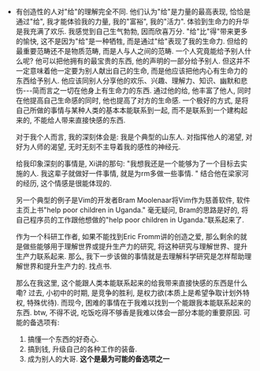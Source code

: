 
- 有创造性的人对"给"的理解完全不同. 他们认为"给"是力量的最高表现, 恰恰是通过"给", 我才能体验我的力量, 我的"富裕", 我的"活力". 体验到生命力的升华是我充满了欢乐. 我感觉到自己生气勃勃, 因而欣喜万分. "给"比"得"带来更多的愉快, 这不是因为"给"是一种牺牲, 而是通过"给"表现了我的生命力. 
  但给的最重要范畴还不是物质范畴, 而是人与人之间的范畴. 一个人究竟能给予别人什么呢? 他可以把他拥有的最宝贵的东西, 他的声明的一部分给予别人. 但这并不一定意味着他一定要为别人献出自己的生命, 而是他应该把他内心有生命力的东西给予别人. 他应该同别人分享他的欢乐、兴趣、理解力、知识、幽默和悲伤---简而言之一切在他身上有生命力的东西. 通过他的给, 他丰富了他人, 同时在他提高自己生命感的同时, 他也提高了对方的生命感. 
	一个极好的方式, 是将自己所做的事情与某种人类的基本本能联系到一起, 而不是联系到一个建构起来的, 不能给人带来直接快感的东西. 
	
	对于我个人而言, 我的深刻体会是: 我是个典型的山东人. 对指挥他人的渴望, 对好为人师的渴望, 无时无刻不主导着我的感性的神经元. 
	
	给我印象深刻的事情是, Xi讲的那句: "我想我还是一个能够为了一个目标去实施的人. 我这辈子就做好一件事情, 就是为rm多做一些事情. "
	结合他在梁家河的经历, 这个情感是很能体现的. 
	
	另一个典型的例子是Vim的开发者Bram Moolenaar将Vim作为慈善软件, 软件主页上书"help poor children in Uganda." 
	毫无疑问, Bram的思路是好的, 将自己程序员的工作跟他想做的"help poor children in Uganda."联系起来了. 
	
	作为一个科研工作者, 如果不能找到Eric Fromm讲的创造之爱, 那么剩余的就是做些能够用于理解世界或提升生产力的研究, 将这种研究与理解世界、提升生产力联系起来. 那么, 我下一步该做的事情就是去理解科学研究是怎样帮助理解世界和提升生产力的. 
	找点书. 
	
	那么在我这里, 这个能跟人类本能联系起来的给我带来直接快感的东西是什么嘞? 过去, 小初中的时期, 是竞争的胜利, 是权力欲(本质上是希望争取计划外特权, 特殊优待). 而现今, 困难的事情在于我难以找到一个能跟我本能联系起来的东西. 
	btw, 不得不说, 吃饭吃得不够香是我难以体会一部分本能的重要原因. 
	可能的备选项有: 
	1. 搞懂一个东西的好奇心. 
	2. 搞到钱, 升级自己的各种工作的装备. 
	3. 成为别人的大哥. **这个是最为可能的备选项之一**

